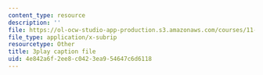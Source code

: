 ```yaml
---
content_type: resource
description: ''
file: https://ol-ocw-studio-app-production.s3.amazonaws.com/courses/11-601-introduction-to-environmental-policy-and-planning-fall-2016/4e842a6f2ee8c0423ea954647c6d6118_oJ7-LI_ex0o.srt
file_type: application/x-subrip
resourcetype: Other
title: 3play caption file
uid: 4e842a6f-2ee8-c042-3ea9-54647c6d6118
---
```

